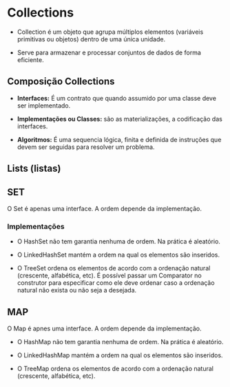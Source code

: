 # Collections

 - Collection é um objeto que agrupa múltiplos elementos (variáveis primitivas ou objetos) dentro de uma única unidade.

 - Serve para armazenar e processar conjuntos de dados de forma eficiente.


## Composição Collections

 - **Interfaces:** É um contrato que quando assumido por uma classe deve ser implementado.

 - **Implementações ou Classes:** são as materializações, a codificação das interfaces.

 - **Algoritmos:** É uma sequencia lógica, finita e definida de instruções que devem ser seguidas para resolver um problema.

## Lists (listas)




## SET

O Set é apenas uma interface. A ordem depende da implementação.

### Implementações

 - O HashSet não tem garantia nenhuma de ordem. Na prática é aleatório.

 - O LinkedHashSet mantém a ordem na qual os elementos são inseridos. 

 - O TreeSet ordena os elementos de acordo com a ordenação natural (crescente, alfabética, etc). É possível passar um Comparator no construtor para especificar como ele deve ordenar caso a ordenação natural não exista ou não seja a desejada.

## MAP

O Map é apnes uma interface. A ordem depende da implementação.

- O HashMap não tem garantia nenhuma de ordem. Na prática é aleatório.

 - O LinkedHashMap mantém a ordem na qual os elementos são inseridos. 

 - O TreeMap ordena os elementos de acordo com a ordenação natural (crescente, alfabética, etc).
